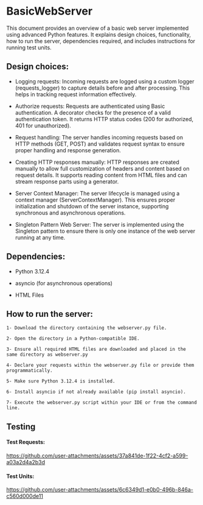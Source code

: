 # BasicWebServer
This document provides an overview of a basic web server implemented using advanced Python features. It explains design choices, functionality, how to run the server, dependencies required, and includes instructions for running test units.


## Design choices: 

- Logging requests: Incoming requests are logged using a custom logger (requests_logger) to capture details before and after processing. This helps in tracking request information effectively.

- Authorize requests: Requests are authenticated using Basic authentication. A decorator checks for the presence of a valid authentication token. It returns HTTP status codes (200 for authorized, 401 for unauthorized).

- Request handling: The server handles incoming requests based on HTTP methods (GET, POST) and validates request syntax to ensure proper handling and response generation.
   
- Creating HTTP responses manually: HTTP responses are created manually to allow full customization of headers and content based on request details. It supports reading content from HTML files and can stream response parts using a generator.
   
- Server Context Manager: The server lifecycle is managed using a context manager (ServerContextManager). This ensures proper initialization and shutdown of the server instance, supporting synchronous and asynchronous operations.
   
- Singleton Pattern Web Server: The server is implemented using the Singleton pattern to ensure there is only one instance of the web server running at any time.

## Dependencies:
- Python 3.12.4
   
- asyncio (for asynchronous operations)
   
- HTML Files

## How to run the server:

`1- Download the directory containing the webserver.py file.`

`2- Open the directory in a Python-compatible IDE.`

`3- Ensure all required HTML files are downloaded and placed in the same directory as webserver.py`

`4- Declare your requests within the webserver.py file or provide them programmatically.`

`5- Make sure Python 3.12.4 is installed.`

`6- Install asyncio if not already available (pip install asyncio).`

`7- Execute the webserver.py script within your IDE or from the command line.`

    

## Testing
#### Test Requests:

https://github.com/user-attachments/assets/37a841de-1f22-4cf2-a599-a03a2d4a2b3d

   #### Test Units:
https://github.com/user-attachments/assets/6c6349d1-e0b0-496b-846a-c560d000de11
